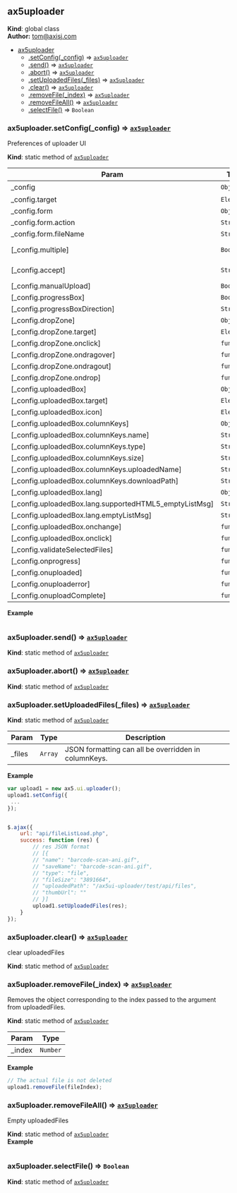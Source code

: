 <a name="ax5uploader"></a>

## ax5uploader
**Kind**: global class  
**Author:** tom@axisj.com  

* [ax5uploader](#ax5uploader)
    * [.setConfig(_config)](#ax5uploader.setConfig) ⇒ <code>[ax5uploader](#ax5uploader)</code>
    * [.send()](#ax5uploader.send) ⇒ <code>[ax5uploader](#ax5uploader)</code>
    * [.abort()](#ax5uploader.abort) ⇒ <code>[ax5uploader](#ax5uploader)</code>
    * [.setUploadedFiles(_files)](#ax5uploader.setUploadedFiles) ⇒ <code>[ax5uploader](#ax5uploader)</code>
    * [.clear()](#ax5uploader.clear) ⇒ <code>[ax5uploader](#ax5uploader)</code>
    * [.removeFile(_index)](#ax5uploader.removeFile) ⇒ <code>[ax5uploader](#ax5uploader)</code>
    * [.removeFileAll()](#ax5uploader.removeFileAll) ⇒ <code>[ax5uploader](#ax5uploader)</code>
    * [.selectFile()](#ax5uploader.selectFile) ⇒ <code>Boolean</code>

<a name="ax5uploader.setConfig"></a>

### ax5uploader.setConfig(_config) ⇒ <code>[ax5uploader](#ax5uploader)</code>
Preferences of uploader UI

**Kind**: static method of <code>[ax5uploader](#ax5uploader)</code>  

| Param | Type | Default | Description |
| --- | --- | --- | --- |
| _config | <code>Object</code> |  | 클래스 속성값 |
| _config.target | <code>Element</code> |  |  |
| _config.form | <code>Object</code> |  |  |
| _config.form.action | <code>String</code> |  | upload URL |
| _config.form.fileName | <code>String</code> |  | The name key of the upload file |
| [_config.multiple] | <code>Boolean</code> | <code>false</code> | Whether multiple files. In a browser where fileApi is not supported (eg IE9), it only works with false. |
| [_config.accept] | <code>String</code> | <code>&quot;&quot;</code> | accept mimeType (http://www.w3schools.com/TAgs/att_input_accept.asp) |
| [_config.manualUpload] | <code>Boolean</code> | <code>false</code> | Whether to automatically upload when a file is selected. |
| [_config.progressBox] | <code>Boolean</code> | <code>true</code> | Whether to use progressBox |
| [_config.progressBoxDirection] | <code>String</code> | <code>auto</code> | ProgressBox display direction |
| [_config.dropZone] | <code>Object</code> |  |  |
| [_config.dropZone.target] | <code>Element</code> |  |  |
| [_config.dropZone.onclick] | <code>function</code> |  |  |
| [_config.dropZone.ondragover] | <code>function</code> |  |  |
| [_config.dropZone.ondragout] | <code>function</code> |  |  |
| [_config.dropZone.ondrop] | <code>function</code> |  |  |
| [_config.uploadedBox] | <code>Object</code> |  |  |
| [_config.uploadedBox.target] | <code>Element</code> |  |  |
| [_config.uploadedBox.icon] | <code>Element</code> |  |  |
| [_config.uploadedBox.columnKeys] | <code>Object</code> |  |  |
| [_config.uploadedBox.columnKeys.name] | <code>String</code> |  |  |
| [_config.uploadedBox.columnKeys.type] | <code>String</code> |  |  |
| [_config.uploadedBox.columnKeys.size] | <code>String</code> |  |  |
| [_config.uploadedBox.columnKeys.uploadedName] | <code>String</code> |  |  |
| [_config.uploadedBox.columnKeys.downloadPath] | <code>String</code> |  |  |
| [_config.uploadedBox.lang] | <code>Object</code> |  |  |
| [_config.uploadedBox.lang.supportedHTML5_emptyListMsg] | <code>String</code> |  |  |
| [_config.uploadedBox.lang.emptyListMsg] | <code>String</code> |  |  |
| [_config.uploadedBox.onchange] | <code>function</code> |  |  |
| [_config.uploadedBox.onclick] | <code>function</code> |  |  |
| [_config.validateSelectedFiles] | <code>function</code> |  |  |
| [_config.onprogress] | <code>function</code> |  | return loaded, total |
| [_config.onuploaded] | <code>function</code> |  | return self |
| [_config.onuploaderror] | <code>function</code> |  | return self, error |
| [_config.onuploadComplete] | <code>function</code> |  | return self |

**Example**  
```js

```
<a name="ax5uploader.send"></a>

### ax5uploader.send() ⇒ <code>[ax5uploader](#ax5uploader)</code>
**Kind**: static method of <code>[ax5uploader](#ax5uploader)</code>  
<a name="ax5uploader.abort"></a>

### ax5uploader.abort() ⇒ <code>[ax5uploader](#ax5uploader)</code>
**Kind**: static method of <code>[ax5uploader](#ax5uploader)</code>  
<a name="ax5uploader.setUploadedFiles"></a>

### ax5uploader.setUploadedFiles(_files) ⇒ <code>[ax5uploader](#ax5uploader)</code>
**Kind**: static method of <code>[ax5uploader](#ax5uploader)</code>  

| Param | Type | Description |
| --- | --- | --- |
| _files | <code>Array</code> | JSON formatting can all be overridden in columnKeys. |

**Example**  
```js
var upload1 = new ax5.ui.uploader();
upload1.setConfig({
 ...
});


$.ajax({
    url: "api/fileListLoad.php",
    success: function (res) {
        // res JSON format
        // [{
        // "name": "barcode-scan-ani.gif",
        // "saveName": "barcode-scan-ani.gif",
        // "type": "file",
        // "fileSize": "3891664",
        // "uploadedPath": "/ax5ui-uploader/test/api/files",
        // "thumbUrl": ""
        // }]
        upload1.setUploadedFiles(res);
    }
});
```
<a name="ax5uploader.clear"></a>

### ax5uploader.clear() ⇒ <code>[ax5uploader](#ax5uploader)</code>
clear uploadedFiles

**Kind**: static method of <code>[ax5uploader](#ax5uploader)</code>  
<a name="ax5uploader.removeFile"></a>

### ax5uploader.removeFile(_index) ⇒ <code>[ax5uploader](#ax5uploader)</code>
Removes the object corresponding to the index passed to the argument from uploadedFiles.

**Kind**: static method of <code>[ax5uploader](#ax5uploader)</code>  

| Param | Type |
| --- | --- |
| _index | <code>Number</code> | 

**Example**  
```js
// The actual file is not deleted
upload1.removeFile(fileIndex);
```
<a name="ax5uploader.removeFileAll"></a>

### ax5uploader.removeFileAll() ⇒ <code>[ax5uploader](#ax5uploader)</code>
Empty uploadedFiles

**Kind**: static method of <code>[ax5uploader](#ax5uploader)</code>  
**Example**  
```js

```
<a name="ax5uploader.selectFile"></a>

### ax5uploader.selectFile() ⇒ <code>Boolean</code>
**Kind**: static method of <code>[ax5uploader](#ax5uploader)</code>  
